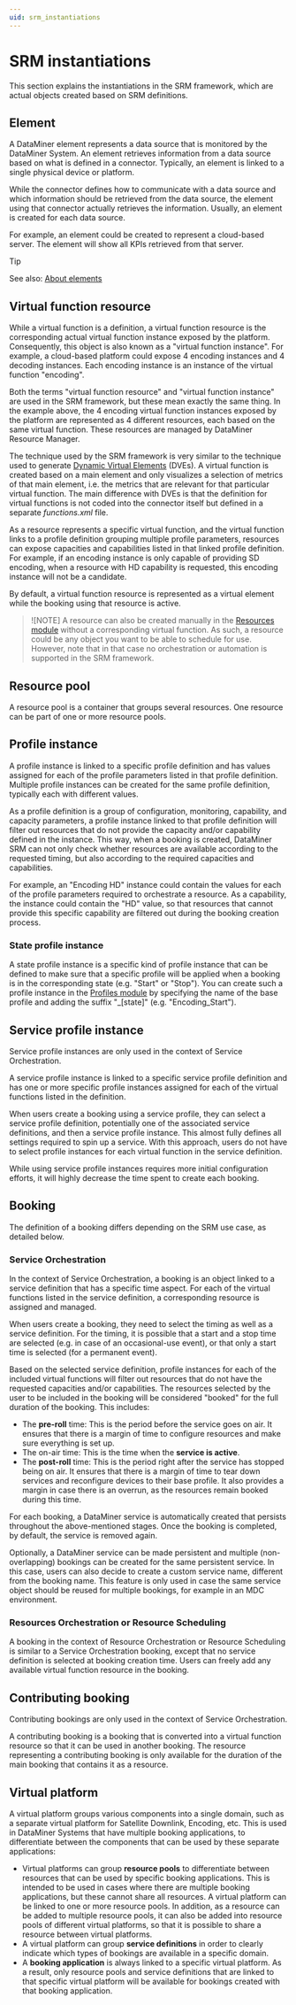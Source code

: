 ```yaml
---
uid: srm_instantiations
---
```


# SRM instantiations

This section explains the instantiations in the SRM framework, which are actual objects created based on SRM definitions.

## Element

A DataMiner element represents a data source that is monitored by the DataMiner System. An element retrieves information from a data source based on what is defined in a connector. Typically, an element is linked to a single physical device or platform.

While the connector defines how to communicate with a data source and which information should be retrieved from the data source, the element using that connector actually retrieves the information. Usually, an element is created for each data source.

For example, an element could be created to represent a cloud-based server. The element will show all KPIs retrieved from that server.

> [!TIP]
> See also: [About elements](xref:About_elements)

## Virtual function resource

While a virtual function is a definition, a virtual function resource is the corresponding actual virtual function instance exposed by the platform. Consequently, this object is also known as a "virtual function instance". For example, a cloud-based platform could expose 4 encoding instances and 4 decoding instances. Each encoding instance is an instance of the virtual function "encoding".

Both the terms "virtual function resource" and "virtual function instance" are used in the SRM framework, but these mean exactly the same thing. In the example above, the 4 encoding virtual function instances exposed by the platform are represented as 4 different resources, each based on the same virtual function. These resources are managed by DataMiner Resource Manager.

The technique used by the SRM framework is very similar to the technique used to generate [Dynamic Virtual Elements](xref:Dynamic_virtual_elements) (DVEs). A virtual function is created based on a main element and only visualizes a selection of metrics of that main element, i.e. the metrics that are relevant for that particular virtual function. The main difference with DVEs is that the definition for virtual functions is not coded into the connector itself but defined in a separate *functions.xml* file.

As a resource represents a specific virtual function, and the virtual function links to a profile definition grouping multiple profile parameters, resources can expose capacities and capabilities listed in that linked profile definition. For example, if an encoding instance is only capable of providing SD encoding, when a resource with HD capability is requested, this encoding instance will not be a candidate.

By default, a virtual function resource is represented as a virtual element while the booking using that resource is active.

> ![NOTE]
> A resource can also be created manually in the [Resources module](xref:The_Resources_module) without a corresponding virtual function. As such, a resource could be any object you want to be able to schedule for use. However, note that in that case no orchestration or automation is supported in the SRM framework.

## Resource pool

A resource pool is a container that groups several resources. One resource can be part of one or more resource pools.

## Profile instance

A profile instance is linked to a specific profile definition and has values assigned for each of the profile parameters listed in that profile definition. Multiple profile instances can be created for the same profile definition, typically each with different values.

As a profile definition is a group of configuration, monitoring, capability, and capacity parameters, a profile instance linked to that profile definition will filter out resources that do not provide the capacity and/or capability defined in the instance. This way, when a booking is created, DataMiner SRM can not only check whether resources are available according to the requested timing, but also according to the required capacities and capabilities.

For example, an "Encoding HD" instance could contain the values for each of the profile parameters required to orchestrate a resource. As a capability, the instance could contain the "HD" value, so that resources that cannot provide this specific capability are filtered out during the booking creation process.

### State profile instance

A state profile instance is a specific kind of profile instance that can be defined to make sure that a specific profile will be applied when a booking is in the corresponding state (e.g. "Start" or "Stop"). You can create such a profile instance in the [Profiles module](xref:The_Profiles_module) by specifying the name of the base profile and adding the suffix "_[state]" (e.g. "Encoding_Start").

## Service profile instance

Service profile instances are only used in the context of Service Orchestration.

A service profile instance is linked to a specific service profile definition and has one or more specific profile instances assigned for each of the virtual functions listed in the definition.

When users create a booking using a service profile, they can select a service profile definition, potentially one of the associated service definitions, and then a service profile instance. This almost fully defines all settings required to spin up a service. With this approach, users do not have to select profile instances for each virtual function in the service definition.

While using service profile instances requires more initial configuration efforts, it will highly decrease the time spent to create each booking.

## Booking

The definition of a booking differs depending on the SRM use case, as detailed below.

### Service Orchestration

In the context of Service Orchestration, a booking is an object linked to a service definition that has a specific time aspect. For each of the virtual functions listed in the service definition, a corresponding resource is assigned and managed.

When users create a booking, they need to select the timing as well as a service definition. For the timing, it is possible that a start and a stop time are selected (e.g. in case of an occasional-use event), or that only a start time is selected (for a permanent event).

Based on the selected service definition, profile instances for each of the included virtual functions will filter out resources that do not have the requested capacities and/or capabilities. The resources selected by the user to be included in the booking will be considered "booked" for the full duration of the booking. This includes:

- The **pre-roll** time: This is the period before the service goes on air. It ensures that there is a margin of time to configure resources and make sure everything is set up.
- The on-air time: This is the time when the **service is active**.
- The **post-roll** time: This is the period right after the service has stopped being on air. It ensures that there is a margin of time to tear down services and reconfigure devices to their base profile. It also provides a margin in case there is an overrun, as the resources remain booked during this time.

For each booking, a DataMiner service is automatically created that persists throughout the above-mentioned stages. Once the booking is completed, by default, the service is removed again.

Optionally, a DataMiner service can be made persistent and multiple (non-overlapping) bookings can be created for the same persistent service. In this case, users can also decide to create a custom service name, different from the booking name. This feature is only used in case the same service object should be reused for multiple bookings, for example in an MDC environment.

### Resources Orchestration or Resource Scheduling

A booking in the context of Resource Orchestration or Resource Scheduling is similar to a Service Orchestration booking, except that no service definition is selected at booking creation time. Users can freely add any available virtual function resource in the booking.

## Contributing booking

Contributing bookings are only used in the context of Service Orchestration.

A contributing booking is a booking that is converted into a virtual function resource so that it can be used in another booking. The resource representing a contributing booking is only available for the duration of the main booking that contains it as a resource.

## Virtual platform

A virtual platform groups various components into a single domain, such as a separate virtual platform for Satellite Downlink, Encoding, etc. This is used in DataMiner Systems that have multiple booking applications, to differentiate between the components that can be used by these separate applications:

- Virtual platforms can group **resource pools** to differentiate between resources that can be used by specific booking applications. This is intended to be used in cases where there are multiple booking applications, but these cannot share all resources. A virtual platform can be linked to one or more resource pools. In addition, as a resource can be added to multiple resource pools, it can also be added into resource pools of different virtual platforms, so that it is possible to share a resource between virtual platforms.
- A virtual platform can group **service definitions** in order to clearly indicate which types of bookings are available in a specific domain.
- A **booking application** is always linked to a specific virtual platform. As a result, only resource pools and service definitions that are linked to that specific virtual platform will be available for bookings created with that booking application.
